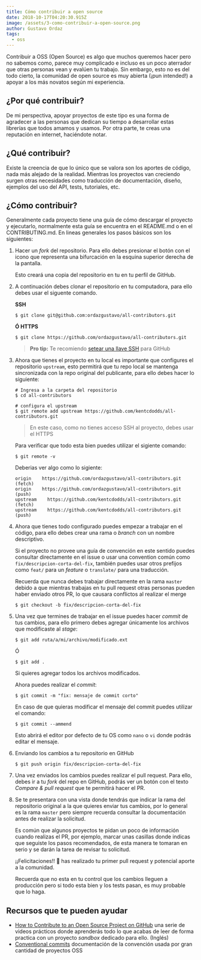 ```yaml
---
title: Cómo contribuir a open source
date: 2018-10-17T04:20:30.915Z
image: /assets/3-como-contribuir-a-open-source.png
author: Gustavo Ordaz
tags:
  - oss
---
```

Contribuir a OSS (Open Source) es algo que muchos queremos hacer pero no sabemos como, parece muy complicado e incluso es un poco aterrador que otras personas vean y evalúen tu trabajo. Sin embargo, esto no es del todo cierto, la comunidad de open source es muy abierta (¡pun intended!) a apoyar a los más novatos según mi experiencia.

## ¿Por qué contribuir?

De mi perspectiva, apoyar proyectos de este tipo es una forma de agradecer a las personas que dedican su tiempo a desarrollar estas librerías que todos amamos y usamos. Por otra parte, te creas una reputación en internet, haciéndote notar.

## ¿Qué contribuir?

Existe la creencia de que lo único que se valora son los aportes de código, nada más alejado de la realidad. Mientras los proyectos van creciendo surgen otras necesidades como traducción de documentación, diseño, ejemplos del uso del API, tests, tutoriales, etc.

## ¿Cómo contribuir?

Generalmente cada proyecto tiene una guía de cómo descargar el proyecto y ejecutarlo, normalmente esta guía se encuentra en el README.md o en el CONTRIBUTING.md. En lineas generales los pasos básicos son los siguientes:

 1. Hacer un _fork_ del repositorio. Para ello debes presionar el botón con el icono que representa una bifurcación en la esquina superior derecha de la pantalla.
	
    Esto creará una copia del repositorio en tu en tu perfil de GitHub.

 2. A continuación debes clonar el repositorio en tu computadora, para ello debes usar el siguente comando.

	**SSH**
	```shell
	$ git clone git@github.com:ordazgustavo/all-contributors.git
	```

	**Ó HTTPS**
	```shell
	$ git clone https://github.com/ordazgustavo/all-contributors.git
	```

	> **Pro tip:**
	> Te recomiendo [setear una llave SSH](https://help.github.com/articles/connecting-to-github-with-ssh/) para GitHub 

 3. Ahora que tienes el proyecto en tu local es importante que configures el repositorio `upstream`, esto permitirá que tu repo local se mantenga sincronizada con la repo original del publicante, para ello debes hacer lo siguiente: 

	```shell
	# Ingresa a la carpeta del repositorio
	$ cd all-contributors
	
	# configura el upstream
	$ git remote add upstream https://github.com/kentcdodds/all-contributors.git
	```

	> En este caso, como no tienes acceso SSH al proyecto, debes usar el HTTPS

	Para verificar que todo esta bien puedes utilizar el sigiente comando:
	
	```shell
	$ git remote -v
	```
	Deberias ver algo como lo sigiente: 

	```shell
	origin    https://github.com/ordazgustavo/all-contributors.git (fetch)
    origin    https://github.com/ordazgustavo/all-contributors.git (push)
    upstream    https://github.com/kentcdodds/all-contributors.git (fetch)
    upstream    https://github.com/kentcdodds/all-contributors.git (push)
	```
	
 4. Ahora que tienes todo configurado puedes empezar a trabajar en el código, para ello debes crear una rama o _branch_ con un nombre descriptivo. 

	Si el proyecto no provee una guía de convención en este sentido puedes consultar directamente en el issue o usar una convention común como `fix/descripcion-corta-del-fix`, también puedes usar otros prefijos como `feat/` para un _feature_ o `translate/` para una traducción.

	Recuerda que nunca debes trabajar directamente en la rama `master` debido a que mientras trabajas en tu pull request otras personas pueden haber enviado otros PR, lo que causara conflictos al realizar el merge

	```shell
	$ git checkout -b fix/descripcion-corta-del-fix
	```

 5. Una vez que termines de trabajar en el issue puedes hacer _commit_ de tus cambios, para ello primero debes agregar únicamente los archivos que modificaste al _stage_:

	```shell
	$ git add ruta/a/mi/archivo/modificado.ext
	```
	Ó

	```shell
	$ git add .
	```
	
	Si quieres agregar todos los archivos modificados.

	Ahora puedes realizar el _commit_:

	```shell
	$ git commit -m "fix: mensaje de commit corto"
	```
	
	En caso de que quieras modificar el mensaje del commit puedes utilizar el comando:

	```shell
	$ git commit --ammend
	```
	
	Esto abrirá el editor por defecto de tu OS como `nano` o `vi` donde podrás editar el mensaje.

 6. Enviando los cambios a tu repositorio en GitHub

	```shell
	$ git push origin fix/descripcion-corta-del-fix
	```

 7. Una vez enviados los cambios puedes realizar el pull request. Para ello, debes ir a tu _fork_ del repo en GitHub, podrás ver un botón con el texto _Compare & pull request_ que te permitirá hacer el PR.

 8. Se te presentara con una vista donde tendrás que indicar la rama del repositorio original a la que quieres enviar tus cambios, por lo general es la rama `master` pero siempre recuerda consultar la documentación antes de realizar la solicitud.

	Es común que algunos proyectos te pidan un poco de información cuando realizas el PR, por ejemplo, marcar unas casillas donde indicas que seguiste los pasos recomendados, de esta manera te tomaran en serio y se darán la tarea de revisar tu solicitud.

	¡¡Felicitaciones!! 🎉 has realizado tu primer pull request y potencial aporte a la comunidad.

	Recuerda que no esta en tu control que los cambios lleguen a producción pero si todo esta bien y los tests pasan, es muy probable que lo haga.

## Recursos que te pueden ayudar

 - [How to Contribute to an Open Source Project on GitHub](https://egghead.io/courses/how-to-contribute-to-an-open-source-project-on-github) una serie de videos prácticos donde aprenderás todo lo que acabas de leer de forma practica con un proyecto _sandbox_ dedicado para ello. (Inglés)
 - [Conventional commits](https://www.conventionalcommits.org/en/v1.0.0-beta.2/) documentación de la convención usada por gran cantidad de proyectos OSS
